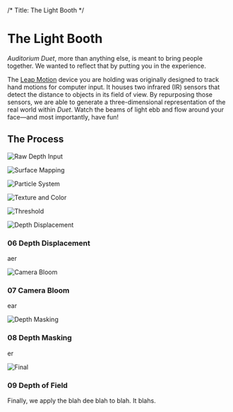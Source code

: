 /*
Title: The Light Booth
*/

# The Light Booth
*Auditorium Duet*, more than anything else, is meant to bring people together. We wanted to reflect that by putting you in the experience.

The [Leap Motion] device you are holding was originally designed to track hand motions for computer input. It houses two infrared (IR) sensors that detect the distance to objects in its field of view. By repurposing those sensors, we are able to generate a three-dimensional representation of the real world within *Duet*. Watch the beams of light ebb and flow around your face—and most importantly, have fun!




## The Process
![Raw Depth Input](/content/images/process/01%20Raw%20Depth%20Input.png)

![Surface Mapping](/content/images/process/02%20Surface%20Mapping.png)

![Particle System](/content/images/process/03%20Particle%20System.png)

![Texture and Color](/content/images/process/04%20Texture%20and%20Color.png)

![Threshold](/content/images/process/05%20Threshold.png)

![Depth Displacement](/content/images/process/06%20Depth%20Displacement.png)
### 06 Depth Displacement
aer

![Camera Bloom](/content/images/process/07%20Camera%20Bloom.png)
### 07 Camera Bloom
ear

![Depth Masking](/content/images/process/08%20Depth%20Masking.png)
### 08 Depth Masking
er

![Final](/content/images/process/10%20Final.png)
### 09 Depth of Field
Finally, we apply the blah dee blah to blah. It blahs.

[Leap Motion]: http://leapmotion.com




<script type="text/javascript">

$(document).ready(function(){

	/*$("p img").each(function(i, e){
		$e = $(e);
		console.log($e.outerWidth());
		$e.parent().css({
			backgroundImage: "url(\"" + $e.attr("src") + "\")",
			height: "1200px"
		});
		$e.remove();
	});*/

});

</script>